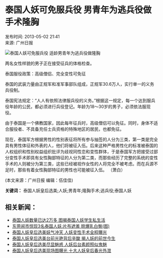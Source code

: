 # 泰国人妖可免服兵役 男青年为逃兵役做手术隆胸

发布时间: 2013-05-02 21:41  
来源: 广州日报  

![泰国人妖可免服兵役 适龄男青年为逃兵役做隆胸](./W020130502781062159110.jpg)

两名女性样貌的男子正在接受征兵的体格检查。

泰国服役政策：高级僧侣、完全变性可免征

泰国的武装力量由正规军和准军事部队组成，正规军30.6万人，实行单一的义务兵役制。

泰国宪法规定：“人人有依照法律服兵役的义务。”根据这一规定，每一个达到服兵役年龄的公民，都必须进行兵役登记。年龄为18～30岁的男子，必须依法服现役。

由于泰国是一个佛教国家，因此每年征兵时，高级僧侣可以免征。同时，身体不适合服役者、不具备充任士兵资格的特殊地区的居民，也都免征。

现在，泰国军方根据男性的性别表征将所有参与抽签的人分为三类，第一类是完全具有男性体征和外表的人，他们将被征入伍。后来这种严格男性化的标准被泰国的人权组织和性别权益组织批评为歧视同性恋和变性群体，于是泰国军方把接受过部分变性手术即具有女性胸部特征的人分为第二类，而那些经历了完整的系统的变性手术的人则被分为第三类，这些已经被视作女性的人将完全不被考虑。而在兵源不足时，那些有着女性胸部特征的男性也可能被征入伍。 （萧白）

(本文来源：广州日报 编辑：伍佳佳)

**关键词：** 泰国人妖皇后选美;人妖;男青年;隆胸手术;逃兵役;泰国人妖

## 相关新闻：

-   [泰国人妖数量已达2万多 图揭泰国人妖学生私生活](./t2556883.shtml)
-   [东莞闹市惊现3名泰国人妖:片布遮羞 晾爆乳白臀(图)](../../gn/201305/t2556882.shtml)
-   [泰国人妖皇后选美妖气冲天 人妖变性手术全程曝光](../../yl/201305/t2556879.shtml)
-   [泰国人妖皇后选美台前光艳背后辛酸 揭人妖的前世今生](../../yl/201305/t2556878.shtml)
-   [泰国人妖皇后选美尽显魅惑 人妖后台素颜照似鬼魅](../../yl/201305/t2556877.shtml)
-   [泰国人妖皇后选美现场图曝光 十大人妖皇后春光外泄](../../yl/201305/t2556871.shtml)